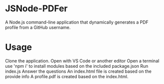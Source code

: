 # JSNode-PDFer

A Node.js command-line application that dynamically generates a PDF profile from a GitHub username.

# Usage
Clone the application. Open with VS Code or another editor Open a terminal use 'npm i' to install modules based on the included package.json Run index.js Answer the questions An index.html file is created based on the provide info A profile.pdf is created based on the index.html.
